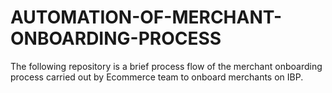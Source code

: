 # AUTOMATION-OF-MERCHANT-ONBOARDING-PROCESS
The following repository is a brief process flow of the merchant onboarding process carried out by Ecommerce team to onboard merchants on IBP.
